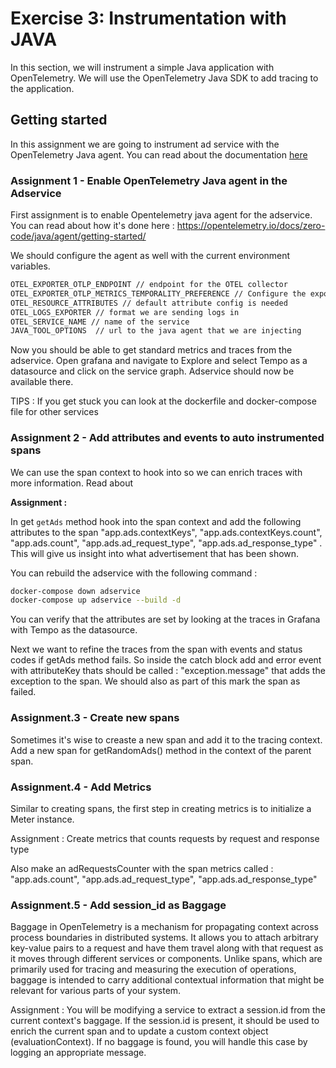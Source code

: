 # Exercise 3: Instrumentation with JAVA

In this section, we will instrument a simple Java application with OpenTelemetry. We will use the OpenTelemetry Java SDK to add tracing to the application.


## Getting started 

In this assignment we are going to instrument ad service with the OpenTelemetry Java agent. You can read about the documentation [here](https://github.com/open-telemetry/opentelemetry-java-instrumentation/)

### Assignment 1 - Enable OpenTelemetry Java agent in the Adservice
First assignment is to enable Opentelemetry java agent for the adservice. You can read about how it's done here  : https://opentelemetry.io/docs/zero-code/java/agent/getting-started/

We should configure the agent as well with the current environment variables. 

```bash
OTEL_EXPORTER_OTLP_ENDPOINT // endpoint for the OTEL collector
OTEL_EXPORTER_OTLP_METRICS_TEMPORALITY_PREFERENCE // Configure the exporter’s aggregation temporality option (see above) on the basis of instrument kind. 
OTEL_RESOURCE_ATTRIBUTES // default attribute config is needed
OTEL_LOGS_EXPORTER // format we are sending logs in 
OTEL_SERVICE_NAME // name of the service
JAVA_TOOL_OPTIONS  // url to the java agent that we are injecting
```
Now you should be able to get standard metrics and traces from the adservice.  Open grafana and navigate to  Explore and select Tempo as a datasource and click on the service graph. Adservice should now be available there.

TIPS :  If you get stuck you can look at the dockerfile and docker-compose file for other services

### Assignment 2 - Add attributes and events to auto instrumented spans
We can use the span context to hook into so we can enrich traces with more information.  Read about 

__Assignment :__

In get `getAds` method hook into the span context and add the following attributes to the span  "app.ads.contextKeys", "app.ads.contextKeys.count", "app.ads.count", "app.ads.ad_request_type", "app.ads.ad_response_type" . This will give us insight into what advertisement that has been shown.

You can rebuild the adservice with the following command : 

```bash
docker-compose down adservice
docker-compose up adservice --build -d
```

You can verify that the attributes are set by looking at the traces in Grafana with Tempo as the datasource.

Next we want to refine the traces from the span with events and status codes if getAds method fails. So inside the catch block add and error event with attributeKey thats should be called : "exception.message" that adds the exception to the span. We should also as part of this mark the span as failed.

### Assignment.3 - Create new spans

Sometimes it's wise to creaste a new span and add it to the tracing context. Add a new span for getRandomAds() method in the context of the parent span.

### Assignment.4 - Add Metrics
Similar to creating spans, the first step in creating metrics is to initialize a Meter instance. 

Assignment : 
Create metrics that counts requests by request and response type

Also make an adRequestsCounter with the span metrics called : "app.ads.count", "app.ads.ad_request_type", "app.ads.ad_response_type"


### Assignment.5 - Add session_id as Baggage

Baggage in OpenTelemetry is a mechanism for propagating context across process boundaries in distributed systems. It allows you to attach arbitrary key-value pairs to a request 
and have them travel along with that request as it moves through different services or components. Unlike spans, which are primarily used for tracing and measuring the execution of operations, 
baggage is intended to carry additional contextual information that might be relevant for various parts of your system.

Assignment :
You will be modifying a service to extract a session.id from the current context's baggage. If the session.id is present, 
it should be used to enrich the current span and to update a custom context object (evaluationContext).
If no baggage is found, you will handle this case by logging an appropriate message.














